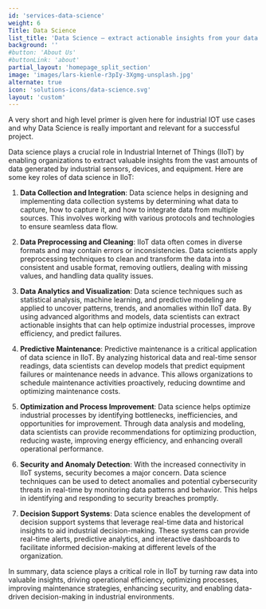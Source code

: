 ```yaml
---
id: 'services-data-science'
weight: 6
Title: Data Science
list_title: 'Data Science – extract actionable insights from your data'
background: ''
#button: 'About Us'
#buttonLink: 'about'
partial_layout: 'homepage_split_section'
image: 'images/lars-kienle-r3pIy-3Xgmg-unsplash.jpg'
alternate: true
icon: 'solutions-icons/data-science.svg'
layout: 'custom'
---
```

A very short and high level primer is given here for industrial IOT use cases and why Data Science is really important and relevant for a successful project.  

Data science plays a crucial role in Industrial Internet of Things (IIoT) by enabling organizations to extract valuable insights from the vast amounts of data generated by industrial sensors, devices, and equipment. Here are some key roles of data science in IIoT: 

 

1. **Data Collection and Integration**: Data science helps in designing and implementing data collection systems by determining what data to capture, how to capture it, and how to integrate data from multiple sources. This involves working with various protocols and technologies to ensure seamless data flow. 

 

2. **Data Preprocessing and Cleaning**: IIoT data often comes in diverse formats and may contain errors or inconsistencies. Data scientists apply preprocessing techniques to clean and transform the data into a consistent and usable format, removing outliers, dealing with missing values, and handling data quality issues. 

 

3. **Data Analytics and Visualization**: Data science techniques such as statistical analysis, machine learning, and predictive modeling are applied to uncover patterns, trends, and anomalies within IIoT data. By using advanced algorithms and models, data scientists can extract actionable insights that can help optimize industrial processes, improve efficiency, and predict failures. 

 

4. **Predictive Maintenance**: Predictive maintenance is a critical application of data science in IIoT. By analyzing historical data and real-time sensor readings, data scientists can develop models that predict equipment failures or maintenance needs in advance. This allows organizations to schedule maintenance activities proactively, reducing downtime and optimizing maintenance costs. 

 

5. **Optimization and Process Improvement**: Data science helps optimize industrial processes by identifying bottlenecks, inefficiencies, and opportunities for improvement. Through data analysis and modeling, data scientists can provide recommendations for optimizing production, reducing waste, improving energy efficiency, and enhancing overall operational performance. 

 

6. **Security and Anomaly Detection**: With the increased connectivity in IIoT systems, security becomes a major concern. Data science techniques can be used to detect anomalies and potential cybersecurity threats in real-time by monitoring data patterns and behavior. This helps in identifying and responding to security breaches promptly. 

 

7. **Decision Support Systems**: Data science enables the development of decision support systems that leverage real-time data and historical insights to aid industrial decision-making. These systems can provide real-time alerts, predictive analytics, and interactive dashboards to facilitate informed decision-making at different levels of the organization. 

 

In summary, data science plays a critical role in IIoT by turning raw data into valuable insights, driving operational efficiency, optimizing processes, improving maintenance strategies, enhancing security, and enabling data-driven decision-making in industrial environments.
